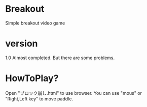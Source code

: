 # Breakout

Simple breakout video game

# version

1.0 Almost completed. But there are some problems.

# HowToPlay?

Open "ブロック崩し.html" to use browser.
You can use "mous" or "Right,Left key" to move paddle. 
